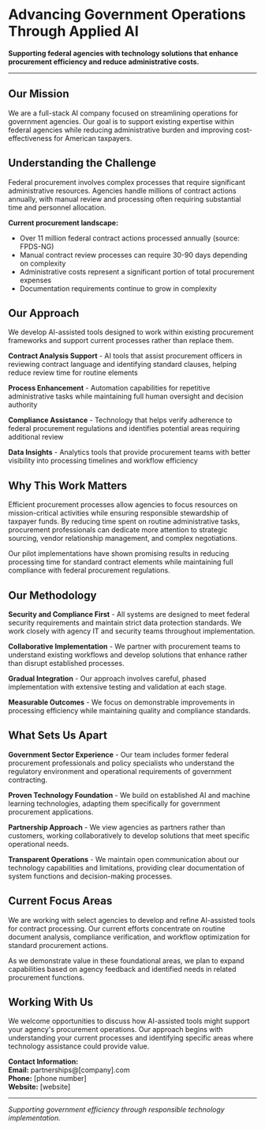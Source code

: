 # Advancing Government Operations Through Applied AI

**Supporting federal agencies with technology solutions that enhance procurement efficiency and reduce administrative costs.**

---

## Our Mission

We are a full-stack AI company focused on streamlining operations for government agencies. Our goal is to support existing expertise within federal agencies while reducing administrative burden and improving cost-effectiveness for American taxpayers.

## Understanding the Challenge

Federal procurement involves complex processes that require significant administrative resources. Agencies handle millions of contract actions annually, with manual review and processing often requiring substantial time and personnel allocation.

**Current procurement landscape:**
- Over 11 million federal contract actions processed annually (source: FPDS-NG)
- Manual contract review processes can require 30-90 days depending on complexity
- Administrative costs represent a significant portion of total procurement expenses
- Documentation requirements continue to grow in complexity

## Our Approach

We develop AI-assisted tools designed to work within existing procurement frameworks and support current processes rather than replace them.

**Contract Analysis Support** - AI tools that assist procurement officers in reviewing contract language and identifying standard clauses, helping reduce review time for routine elements

**Process Enhancement** - Automation capabilities for repetitive administrative tasks while maintaining full human oversight and decision authority

**Compliance Assistance** - Technology that helps verify adherence to federal procurement regulations and identifies potential areas requiring additional review

**Data Insights** - Analytics tools that provide procurement teams with better visibility into processing timelines and workflow efficiency

## Why This Work Matters

Efficient procurement processes allow agencies to focus resources on mission-critical activities while ensuring responsible stewardship of taxpayer funds. By reducing time spent on routine administrative tasks, procurement professionals can dedicate more attention to strategic sourcing, vendor relationship management, and complex negotiations.

Our pilot implementations have shown promising results in reducing processing time for standard contract elements while maintaining full compliance with federal procurement regulations.

## Our Methodology

**Security and Compliance First** - All systems are designed to meet federal security requirements and maintain strict data protection standards. We work closely with agency IT and security teams throughout implementation.

**Collaborative Implementation** - We partner with procurement teams to understand existing workflows and develop solutions that enhance rather than disrupt established processes.

**Gradual Integration** - Our approach involves careful, phased implementation with extensive testing and validation at each stage.

**Measurable Outcomes** - We focus on demonstrable improvements in processing efficiency while maintaining quality and compliance standards.

## What Sets Us Apart

**Government Sector Experience** - Our team includes former federal procurement professionals and policy specialists who understand the regulatory environment and operational requirements of government contracting.

**Proven Technology Foundation** - We build on established AI and machine learning technologies, adapting them specifically for government procurement applications.

**Partnership Approach** - We view agencies as partners rather than customers, working collaboratively to develop solutions that meet specific operational needs.

**Transparent Operations** - We maintain open communication about our technology capabilities and limitations, providing clear documentation of system functions and decision-making processes.

## Current Focus Areas

We are working with select agencies to develop and refine AI-assisted tools for contract processing. Our current efforts concentrate on routine document analysis, compliance verification, and workflow optimization for standard procurement actions.

As we demonstrate value in these foundational areas, we plan to expand capabilities based on agency feedback and identified needs in related procurement functions.

## Working With Us

We welcome opportunities to discuss how AI-assisted tools might support your agency's procurement operations. Our approach begins with understanding your current processes and identifying specific areas where technology assistance could provide value.

**Contact Information:**  
**Email:** partnerships@[company].com  
**Phone:** [phone number]  
**Website:** [website]

---

*Supporting government efficiency through responsible technology implementation.*
